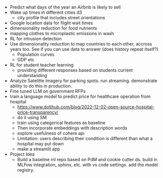 - Predict what days of the year an Airbnb is likely to sell  
- Wake up times in different cities d3  
	- city profile that includes street orientations  
- Google location data for flight wait times
- dimensionality reduction for food nutrients  
- mapping clothes to microplastic emissions in wash  
- RL for intrusion detection
- Use dimensionality reduction to map countries to each other, accross years too. See if you can use data to answer (does history repeat itself?)
	- Population curves  
	- GDP etc
- RL for student teacher learning  
	- providing different responses based on students current understanding
- Analyze Satelitte imagery for parking spots. run streaming. demonstrate ability to do this in production.
- Fine tuned LLM on government RFPs
- train  a language model to predict price for healthcare operation from hospital
	- https://www.dolthub.com/blog/2022-12-02-open-source-hospital-price-transparency/
	- do it using SM  
	- train using categorical features as baseline  
	- Then incorporate embeddings with description words
	- explore usefulness of cohere api
	- Limitation: users describing their condition is different than what a hospital may put down  
	- make a streamlit app  
- Project Idea  
	- Build a baseline ml repo based on PdM and cookie cutter ds. build in MLFow integration, sphinx, etc. with vs code settings. add the model registry.

